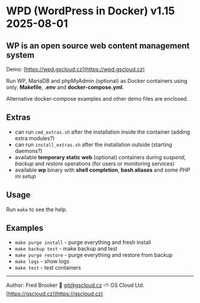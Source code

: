 # WPD (WordPress in Docker) v1.15 2025-08-01

## WP is an open source web content management system

Demo: [https://wpd.gscloud.cz](https://wpd.gscloud.cz)

Run WP, MariaDB and phpMyAdmin (optional) as Docker containers using only: **Makefile**, **.env** and **docker-compose.yml**.

Alternative docker-compose examples and other demo files are enclosed.

## Extras

- can run `cmd_extras.sh` after the installation inside the container (adding extra modules?)
- can run `install_extras.sh` after the installation outside (starting daemons?)
- available **temporary static web** (optional) containers during *suspend*, *backup* and *restore* operations (for users or monitoring services)
- available **wp** binary with **shell completion**, **bash aliases** and some *PHP ini setup*

## Usage

Run `make` to see the help.

## Examples

- `make purge install` - purge everything and fresh install
- `make backup test` - make backup and test
- `make purge restore` - purge everything and restore from backup
- `make logs` - show logs
- `make test` - test containers

---

Author: Fred Brooker 💌 <git@gscloud.cz> ⛅️ GS Cloud Ltd. [https://gscloud.cz](https://gscloud.cz)
